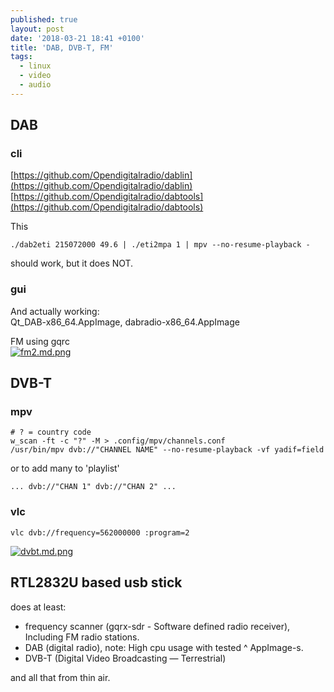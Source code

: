 ```yaml
---
published: true
layout: post
date: '2018-03-21 18:41 +0100'
title: 'DAB, DVB-T, FM'
tags:
  - linux
  - video
  - audio
---
```

## DAB

### cli

[https://github.com/Opendigitalradio/dablin](https://github.com/Opendigitalradio/dablin)  
[https://github.com/Opendigitalradio/dabtools](https://github.com/Opendigitalradio/dabtools)

This

    ./dab2eti 215072000 49.6 | ./eti2mpa 1 | mpv --no-resume-playback -
    
should work, but it does NOT.

### gui
And actually working:    
Qt_DAB-x86_64.AppImage,  dabradio-x86_64.AppImage

FM using gqrc  
[![fm2.md.png](https://cdn.scrot.moe/images/2018/03/22/fm2.md.png)](https://cdn.scrot.moe/images/2018/03/22/fm2.png)

## DVB-T

### mpv

	# ? = country code
	w_scan -ft -c "?" -M > .config/mpv/channels.conf
	/usr/bin/mpv dvb://"CHANNEL NAME" --no-resume-playback -vf yadif=field
    
or to add many to 'playlist'

	... dvb://"CHAN 1" dvb://"CHAN 2" ...

### vlc

	vlc dvb://frequency=562000000 :program=2
    
[![dvbt.md.png](https://cdn.scrot.moe/images/2018/03/23/dvbt.md.png)](https://cdn.scrot.moe/images/2018/03/23/dvbt.png)

## RTL2832U based usb stick

does at least:

- frequency scanner (gqrx-sdr - Software defined radio receiver), Including FM radio stations.
- DAB (digital radio), note: High cpu usage with tested ^ AppImage-s.
- DVB-T (Digital Video Broadcasting — Terrestrial)

and all that from thin air.

